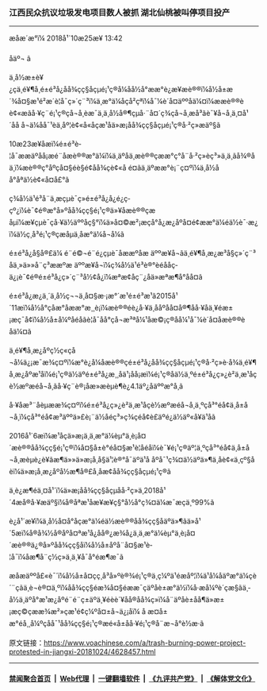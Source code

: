 ### 江西民众抗议垃圾发电项目数人被抓 湖北仙桃被叫停项目投产
------------------------

<div class="published">
 <span class="date" title="ä¸­å½æ¶é´">
  <time datetime="2018-10-25T13:42:00+08:00">
   æåæ´æ°ï¼ 2018å¹´10æ25æ¥ 13:42
  </time>
 </span>
</div>
<br/>
<div class="wsw">
 <span class="dateline">
  åäº¬ â
 </span>
 <p>
  ä¸­å½æ±è¥¿çä¸é¥¶å¸é±é³å¿åå¾çç§åçµé¡¹ç®å¼åå½å°ææ°è¿æ¥æè®®ï¼å½å±æ´¾å¤§æ¹é²æ´è­¦å¯ç»´ç¨³ï¼ä¸æ°ä¼åçå²çªï¼å¯¼è´å¤äººåä¼¤ï¼ææè®®èè¢«æãå·¥ç¨é¡¹ç®çå¬å¸èæ¯ä¸ä¸­å½å®¶çµå·¨å¤´ç¾çå¬å¸æå³ãè¯¥å¬å¸ä¸¤å¹´åå å¬ä¼åå¯¹èä¸åº¦è¢«å«åçæ¹åä»æ¡åå¾çç§åçµé¡¹ç®å·²ç»æäº§ã
 </p>
 <p>
  10æ23æ¥åæï¼é±é³è­¦å¯ææäºåå¡æé¨åæè®®æ°ä¼ï¼ä¸äºåä¸æè®®çææ°ç°å¨å·²ç»èç³»ä¸ä¸ãå¾®åä¸ï¼æè®®ç°åºçå¤§éè§é¢åå¾çè¢«å é¤ãä¸äºææ°è¡¨ç¤ºï¼ä¸­å½åå°åªä½è¢«å¤å£°ã
 </p>
 <p>
  ç¾å½ä¹é³å¨ä¸æçµè¯ç»é±é³å¿å¿é¿ç­çº¿ï¼è¯¢é®æ°å»ºåå¾çç§é¡¹ç®ä»¥åæè®®çæåµï¼æ¥çµè¯çå·¥ä½äººåç§°ï¼ä»å¤©æ²¡æçå°å¿æ¿åºå¤é¢ææ°ä¼éä½è¯·æ¿ï¼ä½ç¸å³é¡¹ç®çæåµä¸åæ°ä¼å¬å¼ã
 </p>
 <p>
  é±é³å¿å§å®£ä¼ é¨é©¬é¨é¿çµè¯åææºåæ äººæ¥å¬ãä¸é¥¶å¸æ¿æ³å§ç»´ç¨³åä¸»ä»»å¨ç³ææºæ äººæ¥å¬ï¼ç¾å½ä¹é³è®°èéååç­ä¿¡è¯¢é®é±é³å¿ç»´ç¨³å½¢å¿ï¼æªæ­¢åç¨¿åä»æªæ¶å°åå¤ã
 </p>
 <p>
  é±é³å¿æ¿ä¸´ä¸­å½ç¬¬ä¸å¤§æ·¡æ°´æ¹é±é³æ¹ã2015å¹´11æï¼å½å°çåæ°åææ°æ¸¸è¡ï¼æè®®éè¿å·¥ä¸å­åºåå¤å®¶åå·¥åä¸¥éæ±¡æç¯å¢ï¼å½å±å¼ºåéåãè­¦å¯åå°çå¬æ³ªå¼¹åæ©¡ç®å­å¼¹å¯¼è´å¤åæè®®èåä¼¤ã
 </p>
 <p>
  ä¸é¥¶å¸æ¿åºç½ç«çå¬å¼ä¿¡æ¯æ¾ç¤ºï¼æ°è¿å¼åæè®®çé±é³å¿åå¾çç§åçµé¡¹ç®å·²ç»è·å¾ä¸é¥¶å¸æ¿åºæ¹åï¼é¡¹ç®ä½äºé±é³å¿æ¸¸åä¹¡åå¡æï¼é¡¹ç®åä½ä¸ºé±é³å¿ç»¿è²ä¸æ¹åçè½æºæéå¬å¸ãå·¥ç¨è®¡åæ»æèµè¶è¿4.1äº¿åäººæ°å¸ã
 </p>
 <p>
  å·¥åæ³¨åèµææ¾ç¤ºï¼é±é³å¿ç»¿è²ä¸æ¹åçè½æºæéå¬å¸ä¸ºçå³°éå¢ä¸å±å¬å¸ï¼çå³°éå¢æ³äººä»£è¡¨ä½åéç³»ç¾çéå¢è£äºé¿ä½äº«å¥ä¹å­ã
 </p>
 <p>
  2016å¹´6æï¼æ¹åçä»æ¡ä¸ä¸æ°ä¼èµ°ä¸è¡å¤´æè®®åå¾çç§é¡¹ç®ï¼å¤§å±è°éå¤§æ¹è­¦åéåï¼è¯¥é¡¹ç®äº¦ä¸ºçå³°éå¢ä¸å±å¬å¸æèµè¿è¥ãæ¶ä»»ä»æ¡å¸å§ä¹¦è®°å¯äºä¹å åºå¯¹ç¾¤ä½äºä»¶ä¸åè¢«ä¸çº§åèï¼ä»æ¡å¸æ¿åºå½æ¶å®£å¸åæ­¢åå¾çç§åçµé¡¹ç®ã
 </p>
 <p>
  ä¸è¿æ¶éä¸¤å¹´ï¼ä»æ¡åå¾çç§åçµåå·²ç»ä¸2018å¹´4æå®å·¥æäº§ï¼å®åªæ¹åæ¥æ¥ç§°å½å°ç¾¤ä¼æ¯æçä¸º99%ã
 </p>
 <p>
  è¿å¹´æ¥ï¼ä¸­å½å¤å°åçæ°ä¼éä½æè®®åå¾çç§åäºä»¶ãä»å¹´5æï¼å®å¾½å®åºå¤ªæ¹å¿åå®¿æ¾å¿ä¸ä¸æ°ä¼èµ°ä¸è¡å¤´æè®®ä¿®å»ºåå¾çç§åï¼å½å±åºå¨å¤§æ¹è­¦å¯ï¼åæ¶å¨ç½ç»ä¸ä¸¥å¯å°éæ¶æ¯ã
 </p>
 <p>
  æåæäººå£«è¯´ï¼å½å±å¤çç¸å³å»ºè®¾é¡¹ç®ä¸ç¼ºä¹éæåº¦ï¼ä¹å¼åäºæ°ä¼çè´¨çãä¸è¬è®¤ä¸ºï¼åå¾çç§éæ¾å¤§éææ¯çäºåè±æ°ä½ï¼å·æå¼ºè´çæ§ãä¸­å½ä¸äºå°æ¹æ¿åºé¨é¨ç±äºä¸¥éèè´¥åå®åå¾ç»ï¼å¨äºåè±åå¶ä»æ±¡æç©çææ¾æ²»çæ¹é¢ç¼ºå¤±å¬ä¿¡åï¼ å æ­¤å±æ°éå¸¸å¼ºçåå¯¹åå¾çç§é¡¹ç®æé«å±åå·¥é¡¹ç®å¨æ¬å°è½æ·ã
 </p>
</div>

原文链接：https://www.voachinese.com/a/trash-burning-power-project-protested-in-jiangxi-20181024/4628457.html


------------------------
#### [禁闻聚合首页](https://github.com/gfw-breaker/banned-news/blob/master/README.md) &nbsp;|&nbsp; [Web代理](https://github.com/gfw-breaker/open-proxy/blob/master/README.md) &nbsp;|&nbsp;  [一键翻墙软件](https://github.com/gfw-breaker/nogfw/blob/master/README.md) &nbsp;|&nbsp; [《九评共产党》](https://github.com/gfw-breaker/9ping.md/blob/master/README.md#九评之一评共产党是什么) &nbsp;|&nbsp; [《解体党文化》](https://github.com/gfw-breaker/jtdwh.md/blob/master/README.md#绪论)